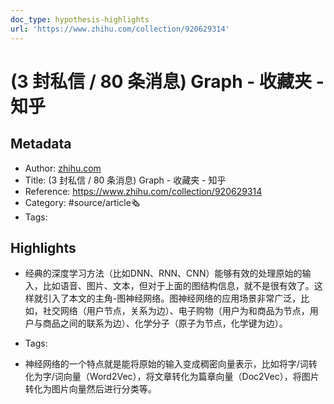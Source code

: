```yaml
---
doc_type: hypothesis-highlights
url: 'https://www.zhihu.com/collection/920629314'
---
```

# (3 封私信 / 80 条消息) Graph - 收藏夹 - 知乎
## Metadata
- Author: [zhihu.com]()
- Title: (3 封私信 / 80 条消息) Graph - 收藏夹 - 知乎
- Reference: https://www.zhihu.com/collection/920629314
- Category: #source/article🗞
- Tags:
## Highlights
- 经典的深度学习方法（比如DNN、RNN、CNN）能够有效的处理原始的输入，比如语音、图片、文本，但对于上面的图结构信息，就不是很有效了。这样就引入了本文的主角-图神经网络。图神经网络的应用场景非常广泛，比如，社交网络（用户节点，关系为边）、电子购物（用户为和商品为节点，用户与商品之间的联系为边）、化学分子（原子为节点，化学键为边）。


- Tags:

- 神经网络的一个特点就是能将原始的输入变成稠密向量表示，比如将字/词转化为字/词向量（Word2Vec），将文章转化为篇章向量（Doc2Vec），将图片转化为图片向量然后进行分类等。

